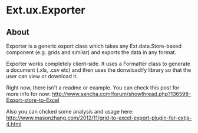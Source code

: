 # Ext.ux.Exporter

## About

Exporter is a generic export class which takes any Ext.data.Store-based component (e.g. grids and similar) and exports the data in any format.

Exporter works completely client-side.  It uses a Formatter class to generate a document (.xls, .csv etc) and then uses the donwloadify library so that the user can view or download it.

Right now, there isn't a readme or example. You can check this post for more info for now: http://www.sencha.com/forum/showthread.php?136598-Export-store-to-Excel

Also you can chcked some analysis and usage here: http://www.masonzhang.com/2012/11/grid-to-excel-export-plugin-for-extjs-4.html